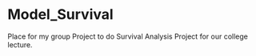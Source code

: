 # Model_Survival
Place for my group Project to do Survival Analysis Project for our college lecture.
